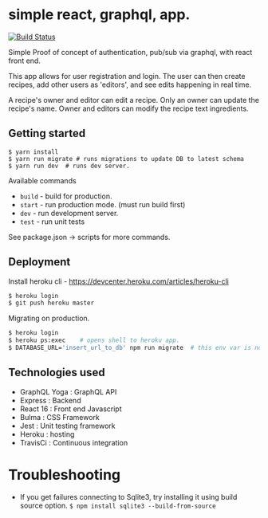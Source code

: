 # simple react, graphql, app.
[![Build Status](https://travis-ci.org/dlai0001/sync-edit.svg?branch=master)](https://travis-ci.org/dlai0001/sync-edit)

Simple Proof of concept of authentication, pub/sub via graphql, with react front end.

This app allows for user registration and login.  The user can then create recipes, add other users as 'editors',
and see edits happening in real time.

A recipe's owner and editor can edit a recipe.  Only an owner can update the recipe's name.  Owner and editors can 
modify the recipe text ingredients.

## Getting started
```shell
$ yarn install
$ yarn run migrate # runs migrations to update DB to latest schema
$ yarn run dev  # runs dev server.
```

Available commands
* `build` - build for production.
* `start` - run production mode. (must run build first)
* `dev` - run development server.
* `test` - run unit tests

See package.json -> scripts for more commands.

## Deployment
Install heroku cli - https://devcenter.heroku.com/articles/heroku-cli
``` bash
$ heroku login
$ git push heroku master
```

Migrating on production.
``` bash
$ heroku login
$ heroku ps:exec    # opens shell to heroku app.
$ DATABASE_URL='insert_url_to_db' npm run migrate  # this env var is not set in heroku ps:exec shell.
```

## Technologies used
* GraphQL Yoga : GraphQL API
* Express : Backend
* React 16 : Front end Javascript
* Bulma : CSS Framework
* Jest : Unit testing framework
* Heroku : hosting
* TravisCi : Continuous integration

# Troubleshooting
* If you get failures connecting to Sqlite3, try installing it using build source option. `$ npm install sqlite3 --build-from-source`
